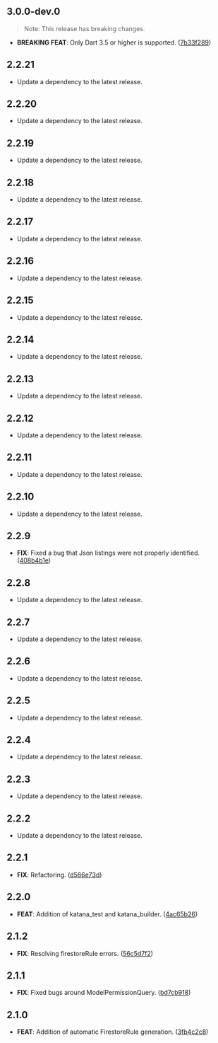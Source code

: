 ## 3.0.0-dev.0

> Note: This release has breaking changes.

 - **BREAKING** **FEAT**: Only Dart 3.5 or higher is supported. ([7b33f289](https://github.com/mathrunet/flutter_masamune/commit/7b33f289cd588ca78a664fbe5f191be1149e5a64))

## 2.2.21

 - Update a dependency to the latest release.

## 2.2.20

 - Update a dependency to the latest release.

## 2.2.19

 - Update a dependency to the latest release.

## 2.2.18

 - Update a dependency to the latest release.

## 2.2.17

 - Update a dependency to the latest release.

## 2.2.16

 - Update a dependency to the latest release.

## 2.2.15

 - Update a dependency to the latest release.

## 2.2.14

 - Update a dependency to the latest release.

## 2.2.13

 - Update a dependency to the latest release.

## 2.2.12

 - Update a dependency to the latest release.

## 2.2.11

 - Update a dependency to the latest release.

## 2.2.10

 - Update a dependency to the latest release.

## 2.2.9

 - **FIX**: Fixed a bug that Json listings were not properly identified. ([408b4b1e](https://github.com/mathrunet/flutter_masamune/commit/408b4b1e6e0a5f0ee7d619c0e9a0741864057c57))

## 2.2.8

 - Update a dependency to the latest release.

## 2.2.7

 - Update a dependency to the latest release.

## 2.2.6

 - Update a dependency to the latest release.

## 2.2.5

 - Update a dependency to the latest release.

## 2.2.4

 - Update a dependency to the latest release.

## 2.2.3

 - Update a dependency to the latest release.

## 2.2.2

 - Update a dependency to the latest release.

## 2.2.1

 - **FIX**: Refactoring. ([d566e73d](https://github.com/mathrunet/flutter_masamune/commit/d566e73d13681856bcd1421655b0b20cd5afa3da))

## 2.2.0

 - **FEAT**: Addition of katana_test and katana_builder. ([4ac65b26](https://github.com/mathrunet/flutter_masamune/commit/4ac65b260c3dae608d990ac6f868fde13f947551))

## 2.1.2

 - **FIX**: Resolving firestoreRule errors. ([56c5d7f2](https://github.com/mathrunet/flutter_masamune/commit/56c5d7f2cc8e6c3664dedfcdf79e87e3b8021241))

## 2.1.1

 - **FIX**: Fixed bugs around ModelPermissionQuery. ([bd7cb918](https://github.com/mathrunet/flutter_masamune/commit/bd7cb9186cba2959d8fd9883bceeb82824a8613c))

## 2.1.0

 - **FEAT**: Addition of automatic FirestoreRule generation. ([3fb4c2c8](https://github.com/mathrunet/flutter_masamune/commit/3fb4c2c8f9205c362d219174c09d2d2dd3324038))

